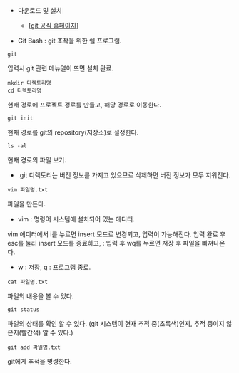 - 다운로드 및 설치
  - [[git 공식 홈페이지](https://git-scm.com/)]
  
- Git Bash : git 조작을 위한 쉘 프로그램.

```
git
```
입력시 git 관련 메뉴얼이 뜨면 설치 완료.

```
mkdir 디렉토리명
cd 디렉토리명
```
현재 경로에 프로젝트 경로를 만들고, 해당 경로로 이동한다.

```
git init
```
현재 경로를 git의 repository(저장소)로 설정한다.

```
ls -al
```
현재 경로의 파일 보기.

- .git 디렉토리는 버전 정보를 가지고 있으므로 삭제하면 버전 정보가 모두 지워진다.

```
vim 파일명.txt
```
파일을 만든다.

- vim : 명령어 시스템에 설치되어 있는 에디터.

vim 에디터에서 i를 누르면 insert 모드로 변경되고, 입력이 가능해진다.
입력 완료 후 esc를 눌러 insert 모드를 종료하고, : 입력 후 wq를 누르면 저장 후 파일을 빠져나온다.

- w : 저장, q : 프로그램 종료.

```
cat 파일명.txt
```
파일의 내용을 볼 수 있다.

```
git status
```
파일의 상태를 확인 할 수 있다. (git 시스템이 현재 추적 중(초록색)인지, 추적 중이지 않은지(빨간색) 알 수 있다.)

```
git add 파일명.txt
```
git에게 추적을 명령한다.


